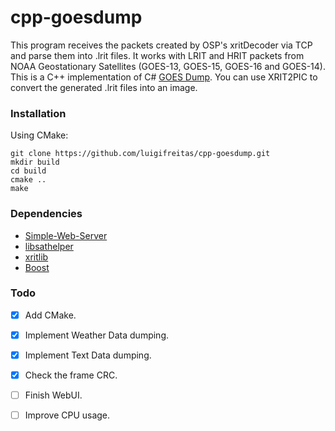 # cpp-goesdump
This program receives the packets created by OSP's xritDecoder via TCP and parse them into .lrit files.
It works with LRIT and HRIT packets from NOAA Geostationary Satellites (GOES-13, GOES-15, GOES-16 and GOES-14). 
This is a C++ implementation of C# [GOES Dump](https://github.com/opensatelliteproject/goesdump). 
You can use XRIT2PIC to convert the generated .lrit files into an image.

### Installation 
Using CMake:
```
git clone https://github.com/luigifreitas/cpp-goesdump.git
mkdir build
cd build
cmake ..
make
```

### Dependencies 
- [Simple-Web-Server](https://github.com/eidheim/Simple-Web-Server)
- [libsathelper](https://github.com/opensatelliteproject/libsathelper)
- [xritlib](https://github.com/luigifreitas/xritlib)
- [Boost](http://www.boost.org)

### Todo 
- [x] Add CMake.
- [x] Implement Weather Data dumping.
- [x] Implement Text Data dumping. 
- [x] Check the frame CRC.
- [ ] Finish WebUI.
- [ ] Improve CPU usage.

